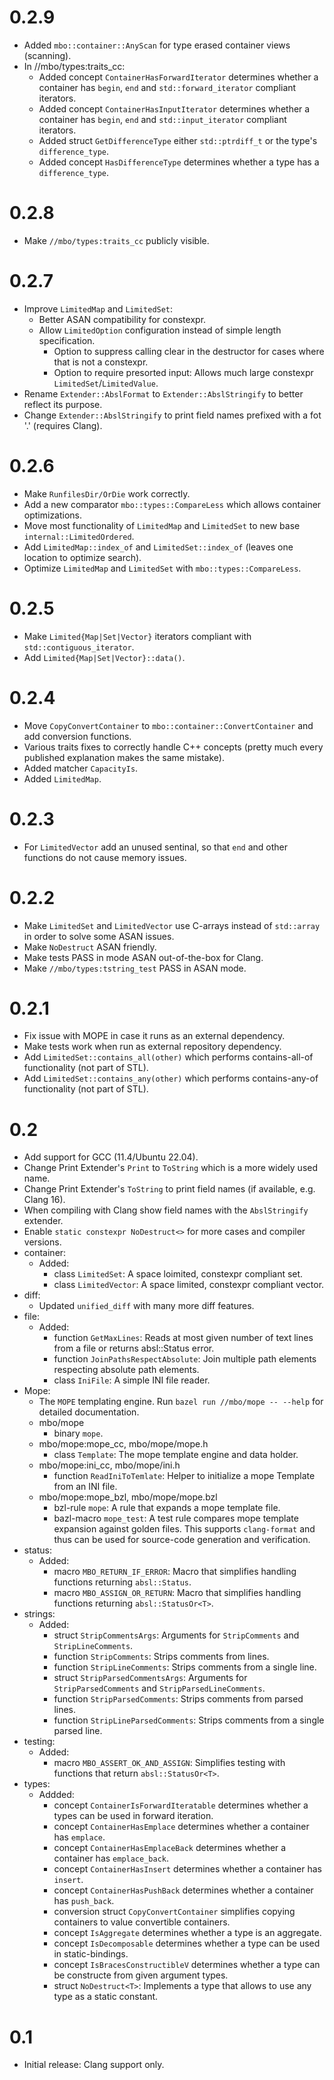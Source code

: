 # 0.2.9

* Added `mbo::container::AnyScan` for type erased container views (scanning).
* In //mbo/types:traits_cc:
  * Added concept `ContainerHasForwardIterator` determines whether a container has `begin`, `end` and `std::forward_iterator` compliant iterators.
  * Added concept `ContainerHasInputIterator` determines whether a container has `begin`, `end` and `std::input_iterator` compliant iterators.
  * Added struct `GetDifferenceType` either `std::ptrdiff_t` or the type's `difference_type`.
  * Added concept `HasDifferenceType` determines whether a type has a `difference_type`.

# 0.2.8

* Make `//mbo/types:traits_cc` publicly visible.

# 0.2.7

* Improve `LimitedMap` and `LimitedSet`:
  * Better ASAN compatibility for constexpr.
  * Allow `LimitedOption` configuration instead of simple length specification.
    * Option to suppress calling clear in the destructor for cases where that is not a constexpr.
    * Option to require presorted input: Allows much large constexpr `LimitedSet`/`LimitedValue`.
* Rename `Extender::AbslFormat` to `Extender::AbslStringify` to better reflect its purpose.
* Change `Extender::AbslStringify` to print field names prefixed with a fot '.' (requires Clang).

# 0.2.6

* Make `RunfilesDir/OrDie` work correctly.
* Add a new comparator `mbo::types::CompareLess` which allows container optimizations.
* Move most functionality of `LimitedMap` and `LimitedSet` to new base `internal::LimitedOrdered`.
* Add `LimitedMap::index_of` and `LimitedSet::index_of` (leaves one location to optimize search).
* Optimize `LimitedMap` and `LimitedSet` with `mbo::types::CompareLess`.

# 0.2.5

* Make `Limited{Map|Set|Vector}` iterators compliant with `std::contiguous_iterator`.
* Add `Limited{Map|Set|Vector}::data()`.

# 0.2.4

* Move `CopyConvertContainer` to `mbo::container::ConvertContainer` and add conversion functions.
* Various traits fixes to correctly handle C++ concepts (pretty much every published explanation makes the same mistake).
* Added matcher `CapacityIs`.
* Added `LimitedMap`.

# 0.2.3

* For `LimitedVector` add an unused sentinal, so that `end` and other functions do not cause memory issues.

# 0.2.2

* Make `LimitedSet` and `LimitedVector` use C-arrays instead of `std::array` in order to solve some ASAN issues.
* Make `NoDestruct` ASAN friendly.
* Make tests PASS in mode ASAN out-of-the-box for Clang.
* Make `//mbo/types:tstring_test` PASS in ASAN mode.

# 0.2.1

* Fix issue with MOPE in case it runs as an external dependency.
* Make tests work when run as external repository dependency.
* Add `LimitedSet::contains_all(other)` which performs contains-all-of functionality (not part of STL).
* Add `LimitedSet::contains_any(other)` which performs contains-any-of functionality (not part of STL).

# 0.2

* Add support for GCC (11.4/Ubuntu 22.04).
* Change Print Extender's `Print` to `ToString` which is a more widely used name.
* Change Print Extender's `ToString` to print field names (if available, e.g. Clang 16).
* When compiling with Clang show field names with the `AbslStringify` extender.
* Enable `static constexpr NoDestruct<>` for more cases and compiler versions.
* container:
    * Added:
        * class `LimitedSet`: A space loimited, constexpr compliant set.
        * class `LimitedVector`: A space limited, constexpr compliant vector.
* diff:
    * Updated `unified_diff` with many more diff features.
* file:
    * Added:
        * function `GetMaxLines`: Reads at most given number of text lines from a file or returns absl::Status error.
        * function `JoinPathsRespectAbsolute`: Join multiple path elements respecting absolute path elements.
        * class `IniFile`: A simple INI file reader.
* Mope:
    * The `MOPE` templating engine. Run `bazel run //mbo/mope -- --help` for detailed documentation.
    * mbo/mope
        * binary `mope`.
    * mbo/mope:mope_cc, mbo/mope/mope.h
        * class `Template`: The mope template engine and data holder.
    * mbo/mope:ini_cc, mbo/mope/ini.h
        * function `ReadIniToTemlate`: Helper to initialize a mope Template from an INI file.
    * mbo/mope:mope_bzl, mbo/mope/mope.bzl
        * bzl-rule `mope`: A rule that expands a mope template file.
        * bazl-macro `mope_test`: A test rule compares mope template expansion against golden files. This
          supports `clang-format` and thus can be used for source-code generation and verification.
* status:
    * Added:
        * macro `MBO_RETURN_IF_ERROR`: Macro that simplifies handling functions returning `absl::Status`.
        * macro `MBO_ASSIGN_OR_RETURN`: Macro that simplifies handling functions returning `absl::StatusOr<T>`.
* strings:
    * Added:
        * struct `StripCommentsArgs`: Arguments for `StripComments` and `StripLineComments`.
        * function `StripComments`: Strips comments from lines.
        * function `StripLineComments`: Strips comments from a single line.
        * struct `StripParsedCommentsArgs`: Arguments for `StripParsedComments` and `StripParsedLineComments`.
        * function `StripParsedComments`: Strips comments from parsed lines.
        * function `StripLineParsedComments`: Strips comments from a single parsed line.
* testing:
    * Added:
        * macro `MBO_ASSERT_OK_AND_ASSIGN`: Simplifies testing with functions that return `absl::StatusOr<T>`.
* types:
    * Addded:
        * concept `ContainerIsForwardIteratable` determines whether a types can be used in forward iteration.
        * concept `ContainerHasEmplace` determines whether a container has `emplace`.
        * concept `ContainerHasEmplaceBack` determines whether a container has `emplace_back`.
        * concept `ContainerHasInsert` determines whether a container has `insert`.
        * concept `ContainerHasPushBack` determines whether a container has `push_back`.
        * conversion struct `CopyConvertContainer` simplifies copying containers to value convertible containers.
        * concept `IsAggregate` determines whether a type is an aggregate.
        * concept `IsDecomposable` determines whether a type can be used in static-bindings.
        * concept `IsBracesConstructibleV` determines whether a type can be constructe from given argument types.
        * struct `NoDestruct<T>`: Implements a type that allows to use any type as a static constant.

# 0.1

* Initial release: Clang support only.

